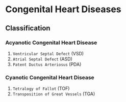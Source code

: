 # Congenital Heart Diseases

## Classification

### Acyanotic Congenital Heart Disease

1. `Ventricular Septal Defect` (VSD)
1. `Atrial Septal Defect` (ASD)
1. `Patent Ductus Arteriosus` (PDA)

### Cyanotic Congenital Heart Disease

1. `Tetralogy of Fallot` (TOF)
1. `Transposition of Great Vessels` (TGA)
